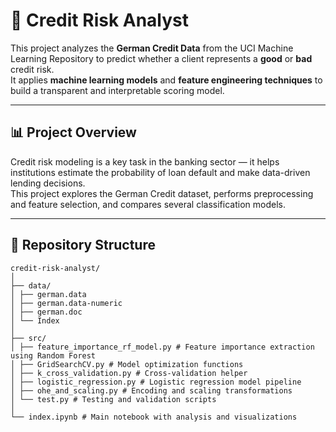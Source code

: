 # 🧠 Credit Risk Analyst

This project analyzes the **German Credit Data** from the UCI Machine Learning Repository to predict whether a client represents a **good** or **bad** credit risk.  
It applies **machine learning models** and **feature engineering techniques** to build a transparent and interpretable scoring model.

---

## 📊 Project Overview

Credit risk modeling is a key task in the banking sector — it helps institutions estimate the probability of loan default and make data-driven lending decisions.  
This project explores the German Credit dataset, performs preprocessing and feature selection, and compares several classification models.

---

## 🧱 Repository Structure
```
credit-risk-analyst/
│
├── data/
│ ├── german.data
│ ├── german.data-numeric
│ ├── german.doc
│ └── Index
│
├── src/
│ ├── feature_importance_rf_model.py # Feature importance extraction using Random Forest
│ ├── GridSearchCV.py # Model optimization functions
│ ├── k_cross_validation.py # Cross-validation helper
│ ├── logistic_regression.py # Logistic regression model pipeline
│ ├── ohe_and_scaling.py # Encoding and scaling transformations
│ └── test.py # Testing and validation scripts
│
└── index.ipynb # Main notebook with analysis and visualizations
```
